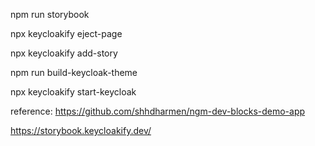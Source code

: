 npm run storybook

npx keycloakify eject-page

npx keycloakify add-story

npm run build-keycloak-theme

npx keycloakify start-keycloak

reference: https://github.com/shhdharmen/ngm-dev-blocks-demo-app

https://storybook.keycloakify.dev/
